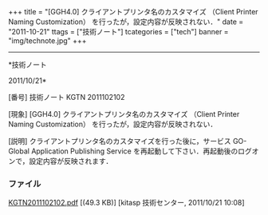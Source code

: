 ﻿+++
title = "[GGH4.0] クライアントプリンタ名のカスタマイズ （Client Printer Naming Customization） を行ったが，設定内容が反映されない．"
date = "2011-10-21"
ttags = ["技術ノート"]
tcategories = ["tech"]
banner = "img/technote.jpg"
+++

-----------------------------------------------------------------------------------------------------------------------------

*技術ノート

2011/10/21*


[番号]
技術ノート KGTN 2011102102

[現象]
[GGH4.0] クライアントプリンタ名のカスタマイズ （Client Printer Naming
Customization） を行ったが，設定内容が反映されない．

[説明]
クライアントプリンタ名のカスタマイズを行った後に，サービス GO-Global
Application Publishing Service
を再起動して下さい．再起動後のログオンで，設定内容が反映されます．


### ファイル

 
 


[KGTN2011102102.pdf](http://techreport.kitasp.net/attachments/download/671/KGTN2011102102.pdf)
 [(49.3 KB)] [kitasp 技術センター, 2011/10/21
10:08]


 


 


